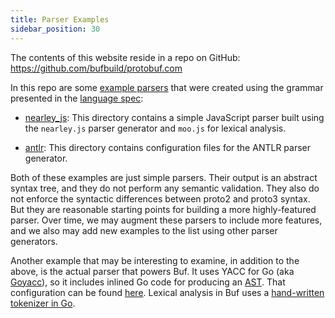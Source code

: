 ```yaml
---
title: Parser Examples
sidebar_position: 30
---
```


The contents of this website reside in a repo on GitHub:
https://github.com/bufbuild/protobuf.com

In this repo are some [example parsers](https://github.com/bufbuild/protobuf.com/tree/main/examples)
that were created using the grammar presented in the [language spec](./language-spec.md):

* [nearley_js](https://github.com/bufbuild/protobuf.com/tree/main/examples/nearley_js):
  This directory contains a simple JavaScript parser built using the `nearley.js` parser
  generator and `moo.js` for lexical analysis.

* [antlr](https://github.com/bufbuild/protobuf.com/tree/main/examples/antlr):
  This directory contains configuration files for the ANTLR parser generator.

Both of these examples are just simple parsers. Their output is an abstract syntax tree, and
they do not perform any semantic validation. They also do not enforce the syntactic
differences between proto2 and proto3 syntax. But they are reasonable starting points for
building a more highly-featured parser. Over time, we may augment these parsers to include
more features, and we also may add new examples to the list using other parser generators.

Another example that may be interesting to examine, in addition to the above, is the actual
parser that powers Buf. It uses YACC for Go (aka [Goyacc](https://pkg.go.dev/golang.org/x/tools/cmd/goyacc)),
so it includes inlined Go code for producing an [AST](https://pkg.go.dev/github.com/bufbuild/protocompile@v0.14.1/ast).
That configuration can be found [here](https://github.com/bufbuild/protocompile/blob/v0.14.1/parser/proto.y).
Lexical analysis in Buf uses a [hand-written tokenizer in Go](https://github.com/bufbuild/protocompile/blob/v0.14.1/parser/lexer.go#L169).
